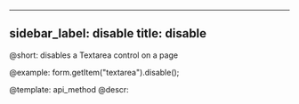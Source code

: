 
---
sidebar_label: disable
title: disable
---          

@short: disables a Textarea control on a page





@example:
form.getItem("textarea").disable();


@template: api_method
@descr:


